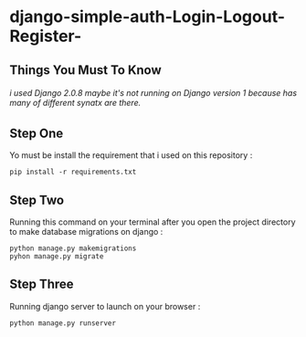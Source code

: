 # django-simple-auth-Login-Logout-Register-

  ## Things You Must To Know  
  ###### i used Django 2.0.8 maybe it's not running on Django version 1 because has many of different synatx are there.
  
  ## Step One  
  Yo must be install the requirement that i used on this repository :  
  ```
  pip install -r requirements.txt  
  ```
  
  ## Step Two
  Running this command on your terminal after you open the project directory to make database migrations on django :  
  ```
  python manage.py makemigrations  
  pyhon manage.py migrate  
  ```
  ## Step Three
  Running django server to launch on your browser :  
  ```
  python manage.py runserver
  ```
  
